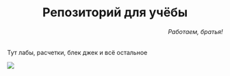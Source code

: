 <h1 align="center">Репозиторий для учёбы</h1>
<h6 align="right">Работаем, братья!</h6>

<p>Тут лабы, расчетки, блек джек и всё остальное</p>



<img src="https://github.com/ElizVerk/pictures/blob/main/pics/rabotanewolkraborawork.jpg">
